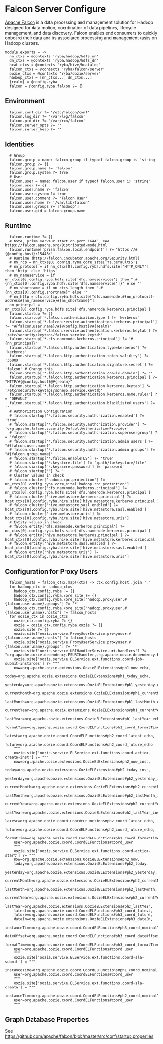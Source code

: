 
# Falcon Server Configure

[Apache Falcon](http://falcon.apache.org) is a data processing and management solution for Hadoop designed
for data motion, coordination of data pipelines, lifecycle management, and data
discovery. Falcon enables end consumers to quickly onboard their data and its
associated processing and management tasks on Hadoop clusters.

    module.exports = ->
      nn_ctxs = @contexts 'ryba/hadoop/hdfs_nn'
      dn_ctxs = @contexts 'ryba/hadoop/hdfs_dn'
      hcat_ctxs = @contexts 'ryba/hive/hcatalog'
      falcon_ctxs = @contexts 'ryba/falcon/server'
      oozie_ctxs = @contexts 'ryba/oozie/server'
      hadoop_ctxs = [nn_ctxs..., dn_ctxs...]
      {realm} = @config.ryba
      falcon = @config.ryba.falcon ?= {}

## Environment

      falcon.conf_dir ?= '/etc/falcon/conf'
      falcon.log_dir ?= '/var/log/falcon'
      falcon.pid_dir ?= '/var/run/falcon'
      falcon.server_opts ?= ''
      falcon.server_heap ?= ''

## Identities

      # Group
      falcon.group = name: falcon.group if typeof falcon.group is 'string'
      falcon.group ?= {}
      falcon.group.name ?= 'falcon'
      falcon.group.system ?= true
      # User
      falcon.user = name: falcon.user if typeof falcon.user is 'string'
      falcon.user ?= {}
      falcon.user.name ?= 'falcon'
      falcon.user.system ?= true
      falcon.user.comment ?= 'Falcon User'
      falcon.user.home ?= '/var/lib/falcon'
      falcon.user.groups ?= ['hadoop']
      falcon.user.gid = falcon.group.name

## Runtime

      falcon.runtime ?= {}
      # Note, prism serveur start on port 16443, see https://falcon.apache.org/Distributed-mode.html
      falcon.runtime['prism.falcon.local.endpoint'] ?= "https://#{@config.host}:15443/"
      # Runtime (http://falcon.incubator.apache.org/Security.html)
      # nn_rcp = nn_ctxs[0].config.ryba.core_site['fs.defaultFS']
      # nn_protocol = if nn_ctxs[0].config.ryba.hdfs.site['HTTP_ONLY'] then 'http' else 'https'
      # nn_nameservice = if nn_ctxs[0].config.ryba.hdfs.site['dfs.nameservices'] then ".#{nn_ctxs[0].config.ryba.hdfs.site['dfs.nameservices']}" else ''
      # nn_shortname = if nn_ctxs.length then ".#{nn_ctxs[0].config.shortname}" else ''
      # nn_http = ctx.config.ryba.hdfs.site["dfs.namenode.#{nn_protocol}-address#{nn_nameservice}#{nn_shortname}"]
      nn_principal = nn_ctxs[0].config.ryba.hdfs.site['dfs.namenode.kerberos.principal']
      falcon.startup ?= {}
      falcon.startup['*.falcon.authentication.type'] ?= 'kerberos'
      falcon.startup['*.falcon.service.authentication.kerberos.principal'] ?= "#{falcon.user.name}/#{@config.host}@#{realm}"
      falcon.startup['*.falcon.service.authentication.kerberos.keytab'] ?= '/etc/security/keytabs/falcon.service.keytab'
      falcon.startup['*.dfs.namenode.kerberos.principal'] ?= "#{nn_principal}"
      falcon.startup['*.falcon.http.authentication.type=kerberos'] ?= 'kerberos'
      falcon.startup['*.falcon.http.authentication.token.validity'] ?= '36000'
      falcon.startup['*.falcon.http.authentication.signature.secret'] ?= 'falcon' # Change this
      falcon.startup['*.falcon.http.authentication.cookie.domain'] ?= ''
      falcon.startup['*.falcon.http.authentication.kerberos.principal'] ?= "HTTP/#{@config.host}@#{realm}"
      falcon.startup['*.falcon.http.authentication.kerberos.keytab'] ?= '/etc/security/keytabs/spnego.service.keytab'
      falcon.startup['*.falcon.http.authentication.kerberos.name.rules'] ?= 'DEFAULT'
      falcon.startup['*.falcon.http.authentication.blacklisted.users'] ?= ''
      # Authorization Configuration
      # falcon.startup['*.falcon.security.authorization.enabled'] ?= 'true'
      # falcon.startup['*.falcon.security.authorization.provider'] ?= 'org.apache.falcon.security.DefaultAuthorizationProvider'
      # falcon.startup['*.falcon.security.authorization.superusergroup'] ?= 'falcon'
      # falcon.startup['*.falcon.security.authorization.admin.users'] ?= "#{falcon.user.name}"
      # falcon.startup['*.falcon.security.authorization.admin.groups'] ?= "#{falcon.group.name}"
      # falcon.startup['*.falcon.enableTLS'] ?= 'true'
      # falcon.startup['*.keystore.file'] ?= '/path/to/keystore/file'
      # falcon.startup['*.keystore.password'] ?= 'password'
      # falcon.startup[''] ?= ''
      # Cluster values in check
      # falcon.cluster['hadoop.rpc.protection'] ?= nn_ctxs[0].config.ryba.core_site['hadoop.rpc.protection']
      # falcon.cluster['dfs.namenode.kerberos.principal'] ?= nn_ctxs[0].config.ryba.hdfs.site['dfs.namenode.kerberos.principal']
      # falcon.cluster['hive.metastore.kerberos.principal'] ?= hcat_ctxs[0].config.ryba.hive.site['hive.metastore.kerberos.principal']
      # falcon.cluster['hive.metastore.sasl.enabled'] ?= hcat_ctxs[0].config.ryba.hive.site['hive.metastore.sasl.enabled']
      # falcon.cluster['hive.metastore.uris'] ?= hcat_ctxs[0].config.ryba.hive.site['hive.metastore.uris']
      # Entity values in check
      # falcon.entity['dfs.namenode.kerberos.principal'] ?= nn_ctxs[0].config.ryba.hdfs.site['dfs.namenode.kerberos.principal']
      # falcon.entity['hive.metastore.kerberos.principal'] ?= hcat_ctxs[0].config.ryba.hive.site['hive.metastore.kerberos.principal']
      # falcon.entity['hive.metastore.sasl.enabled'] ?= hcat_ctxs[0].config.ryba.hive.site['hive.metastore.sasl.enabled']
      # falcon.entity['hive.metastore.uris'] ?= hcat_ctxs[0].config.ryba.hive.site['hive.metastore.uris']

## Configuration for Proxy Users

      falcon_hosts = falcon_ctxs.map((ctx) -> ctx.config.host).join ','
      for hadoop_ctx in hadoop_ctxs
        hadoop_ctx.config.ryba ?= {}
        hadoop_ctx.config.ryba.core_site ?= {}
        hadoop_ctx.config.ryba.core_site["hadoop.proxyuser.#{falcon.user.name}.groups"] ?= '*'
        hadoop_ctx.config.ryba.core_site["hadoop.proxyuser.#{falcon.user.name}.hosts"] ?= falcon_hosts
      for oozie_ctx in oozie_ctxs
        oozie_ctx.config.ryba ?= {}
        oozie = oozie_ctx.config.ryba.oozie ?= {}
        oozie.site ?= {}
        oozie.site["oozie.service.ProxyUserService.proxyuser.#{falcon.user.name}.hosts"] ?= falcon_hosts
        oozie.site["oozie.service.ProxyUserService.proxyuser.#{falcon.user.name}.groups"] ?= '*'
        oozie.site['oozie.service.URIHandlerService.uri.handlers'] ?= "org.apache.oozie.dependency.FSURIHandler,org.apache.oozie.dependency.HCatURIHandler"
        oozie.site['oozie.service.ELService.ext.functions.coord-job-submit-instances'] ?= """
        now=org.apache.oozie.extensions.OozieELExtensions#ph1_now_echo,
        today=org.apache.oozie.extensions.OozieELExtensions#ph1_today_echo,
        yesterday=org.apache.oozie.extensions.OozieELExtensions#ph1_yesterday_echo,
        currentMonth=org.apache.oozie.extensions.OozieELExtensions#ph1_currentMonth_echo,
        lastMonth=org.apache.oozie.extensions.OozieELExtensions#ph1_lastMonth_echo,
        currentYear=org.apache.oozie.extensions.OozieELExtensions#ph1_currentYear_echo,
        lastYear=org.apache.oozie.extensions.OozieELExtensions#ph1_lastYear_echo,
        formatTime=org.apache.oozie.coord.CoordELFunctions#ph1_coord_formatTime_echo,
        latest=org.apache.oozie.coord.CoordELFunctions#ph2_coord_latest_echo,
        future=org.apache.oozie.coord.CoordELFunctions#ph2_coord_future_echo
        """
        oozie.site['oozie.service.ELService.ext.functions.coord-action-create-inst'] ?= """
        now=org.apache.oozie.extensions.OozieELExtensions#ph2_now_inst,
        today=org.apache.oozie.extensions.OozieELExtensions#ph2_today_inst,
        yesterday=org.apache.oozie.extensions.OozieELExtensions#ph2_yesterday_inst,
        currentMonth=org.apache.oozie.extensions.OozieELExtensions#ph2_currentMonth_inst,
        lastMonth=org.apache.oozie.extensions.OozieELExtensions#ph2_lastMonth_inst,
        currentYear=org.apache.oozie.extensions.OozieELExtensions#ph2_currentYear_inst,
        lastYear=org.apache.oozie.extensions.OozieELExtensions#ph2_lastYear_inst,
        latest=org.apache.oozie.coord.CoordELFunctions#ph2_coord_latest_echo,
        future=org.apache.oozie.coord.CoordELFunctions#ph2_coord_future_echo,
        formatTime=org.apache.oozie.coord.CoordELFunctions#ph2_coord_formatTime,
        user=org.apache.oozie.coord.CoordELFunctions#coord_user
        """
        oozie.site['oozie.service.ELService.ext.functions.coord-action-start'] ?= """
        now=org.apache.oozie.extensions.OozieELExtensions#ph2_now,
        today=org.apache.oozie.extensions.OozieELExtensions#ph2_today,
        yesterday=org.apache.oozie.extensions.OozieELExtensions#ph2_yesterday,
        currentMonth=org.apache.oozie.extensions.OozieELExtensions#ph2_currentMonth,
        lastMonth=org.apache.oozie.extensions.OozieELExtensions#ph2_lastMonth,
        currentYear=org.apache.oozie.extensions.OozieELExtensions#ph2_currentYear,
        lastYear=org.apache.oozie.extensions.OozieELExtensions#ph2_lastYear,
        latest=org.apache.oozie.coord.CoordELFunctions#ph3_coord_latest,
        future=org.apache.oozie.coord.CoordELFunctions#ph3_coord_future,
        dataIn=org.apache.oozie.extensions.OozieELExtensions#ph3_dataIn,
        instanceTime=org.apache.oozie.coord.CoordELFunctions#ph3_coord_nominalTime,
        dateOffset=org.apache.oozie.coord.CoordELFunctions#ph3_coord_dateOffset,
        formatTime=org.apache.oozie.coord.CoordELFunctions#ph3_coord_formatTime,
        user=org.apache.oozie.coord.CoordELFunctions#coord_user
        """
        oozie.site['oozie.service.ELService.ext.functions.coord-sla-submit'] = """
        instanceTime=org.apache.oozie.coord.CoordELFunctions#ph1_coord_nominalTime_echo_fixed,
        user=org.apache.oozie.coord.CoordELFunctions#coord_user
        """
        oozie.site['oozie.service.ELService.ext.functions.coord-sla-create'] = """
        instanceTime=org.apache.oozie.coord.CoordELFunctions#ph2_coord_nominalTime,
        user=org.apache.oozie.coord.CoordELFunctions#coord_user
        """

## Graph Database Properties

See https://github.com/apache/falcon/blob/master/src/conf/startup.properties

